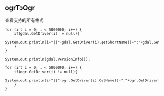## ogrToOgr

查看支持的所有格式

    for (int i = 0; i < 5000000; i++) {
        if(gdal.GetDriver(i) != null){
            System.out.println(i+"||"+gdal.GetDriver(i).getShortName()+":"+gdal.GetDriver(i).getLongName());
        }
    }

    System.out.println(gdal.VersionInfo());

    for (int i = 0; i < 5000000; i++) {
        if(ogr.GetDriver(i) != null){
            System.out.println(i+"||"+ogr.GetDriver(i).GetName()+":"+ogr.GetDriver(i).GetName());
        }
    }